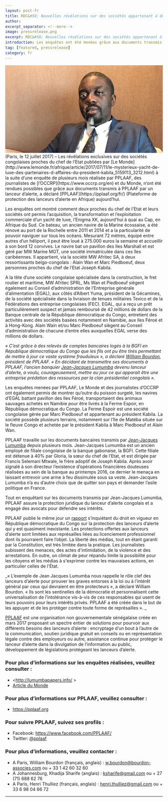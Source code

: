 ```yaml
---
layout: post-fr
title: RDC&#58; Nouvelles révélations sur des sociétés appartenant à des proches de Kabila
author: 
excerpt_separator: <!--more-->
image: pressrelease.png
excerpt: RDC&#58; Nouvelles révélations sur des sociétés appartenant à des proches de Kabila. Les enquêtes ont été menées grâce aux documents transmis à PPLAAF par un lanceur d’alerte
introduction: Les enquêtes ont été menées grâce aux documents transmis à PPLAAF par un lanceur d’alerte
tag: [featured, pressrelease]
category: fr
---
```

<img class="img-responsive img-post center-block" src="/assets/img/posts/lumumba-l.jpg">

<br>
(Paris, le 12 juillet 2017) – Les révélations exclusives sur des sociétés congolaises proches du chef de l’Etat publiées par [Le Monde](http://www.lemonde.fr/afrique/article/2017/07/11/le-mysterieux-yacht-de-luxe-des-partenaires-d-affaires-du-president-kabila_5159113_3212.html) à la suite d’une enquête de plusieurs mois réalisée par PPLAAF, des journalistes de [l’OCCRP](https://www.occrp.org/en) et du Monde, n’ont été rendues possibles que grâce aux documents transmis à PPLAAF par un lanceur d’alerte, a déclaré [PPLAAF](https://pplaaf.org/fr/) (Plateforme de protection des lanceurs d’alerte en Afrique) aujourd’hui.

Les enquêtes ont montré comment deux proches du chef de l’Etat et leurs sociétés ont permis l’acquisition, la transformation et l’exploitation commerciale d’un yacht de luxe, l’Enigma XK, aujourd’hui à quai au Cap, en Afrique du Sud. Ce bateau, un ancien navire de la Marine écossaise, a été rénové au port de la Rochelle entre 2011 et 2014 et a la particularité de pouvoir naviguer sur tous les océans. Mesurant 72 mètres, équipé entre autres d’un héliport, il peut être loué à 275.000 euros la semaine et accueillir à son bord 12 convives. Le navire bat un pavillon des Iles Marshall et est géré par MW Marine MGT, une société immatriculée dans ces îles caribéennes. Il appartient, via la société MW Afritec SA, à deux ressortissants belgo-congolais : Alain Wan et Marc Piedboeuf, deux personnes proches du chef de l’Etat Joseph Kabila.

A la tête d’une société congolaise spécialisée dans la construction, le fret routier et maritime, MW Afritec SPRL, Ms Wan et Piedboeuf siègent également au Conseil d’administration de l’Entreprise générale d’alimentation (EGAL), aux côtés d’Albert Yuma, président de la Gécamines, de la société spécialisée dans la livraison de tenues militaires Texico et de la Fédérations des entreprise congolaises (FEC). EGAL, qui a reçu un prêt particulièrement suspect et jamais remboursé de 42 millions de dollars de la Banque centrale de la République démocratique du Congo, entretient des activités avec des sociétés basées notamment en Namibie, aux Iles Féroé et à Hong-Kong. Alain Wain et/ou Marc Piedboeuf siègent au Conseil d’administration de chacune d’entre elles auxquelles EGAL verse des millions de dollars.


_« C’est grâce à des relevés de comptes bancaires logés à la BGFI en République démocratique du Congo que les fils ont pu être tirés permettant de mettre à jour ce vaste système frauduleux », a déclaré [William Bourdon](https://bourdon-associes.com/william-bourdon/), président de PPLAAF. « En décidant de transmettre ses documents à PPLAAF, l’ancien banquier [Jean-Jacques Lumumba](https://pplaaf.org/fr/jean-jacques-lumumba.html) devenu lanceur d’alerte, a voulu, courageusement, mettre au jour ce qui apparait être une entreprise prédation des ressources par la clan présidentiel congolais »._

Les enquêtes menées par PPLAAF, Le Monde et des journalistes d’OCCRP ont également permis de montrer qu’outre du poisson surgelé, les navires d’EGAL battant pavillon des Iles Féroé, transportaient des animaux sauvages achetés en Namibie pour être livrés à la Ferme Espoir, en République démocratique du Congo. La Ferme Espoir est une société congolaise gérée par Marc Piedboeuf et appartenant au président Kabila. La société possède plusieurs terrains, notamment sur l’Ile de Matéba située sur le fleuve Congo et achetée par le président Kabila à Marc Piedboeuf et Alain Wan. 

PPLAAF travaille sur les documents bancaires transmis par [Jean-Jacques Lumumba](https://pplaaf.org/fr/jean-jacques-lumumba.html) depuis plusieurs mois. Jean-Jacques Lumumba est un ancien employé de filiale congolaise de la banque gabonaise, la BGFI. Cette filiale est détenue à 40% par Gloria, la sœur du chef de l’Etat, et est dirigée par Francis Selemani Mtwale, le frère adoptif de Joseph Kabila. Après avoir signalé à son directeur l’existence d’opérations financières douteuses réalisées au sein de la banque au printemps 2016, ce dernier le menaça en laissant entrevoir une arme à feu dissimulée sous sa veste. Jean-Jacques Lumumba n’a eu d’autre choix que de quitter son pays et demander l’asile politique en France.

Tout en enquêtant sur les documents transmis par Jean-Jacques Lumumba, PPLAAF assure la protection juridique du lanceur d’alerte congolais et a engagé des avocats pour défendre ses intérêts. 

PPLAAF publie le même jour un [rapport](https://pplaaf.org/fr/drc.html) s’inquiétant du droit en vigueur en République démocratique du Congo sur la protection des lanceurs d’alerte qui y est quasiment inexistante. Les protections offertes aux lanceurs d’alerte sont limitées aux représailles liées au licenciement professionnel dont ils pourraient faire l’objet. La liberté des médias, tout en étant garanti par la Constitution, est très limitée dans la pratique. Les journalistes subissent des menaces, des actes d'intimidation, de la violence et des arrestations. En outre, un climat de peur répandu limite la possibilité pour les citoyens et les médias à s'exprimer contre les mauvaises actions, en particulier celles de l'État. 

_« L’exemple de Jean Jacques Lumumba nous rappelle le rôle clef des lanceurs d’alerte pour prouver les graves entorses à la loi ou à l’intérêt général par ceux qui devraient en être protecteurs », a déclaré William Bourdon. « Ils sont les sentinelles de la démocratie et personnalisent cette universalisation de l’intolérance vis-à-vis de ces responsables qui usent de leurs pouvoirs pour leurs intérêts privés. PPLAAF a été créée dans le but de les appuyer et de les protéger contre toute forme de représailles ». _

[PPLAAF](https://pplaaf.org/fr/faq.html) est une organisation non gouvernementale sénégalaise créée en mars 2017 proposant un spectre entier de solutions pour pourvoir aux différents besoins des lanceurs d’alerte : encryptage d’un bout à l’autre de la communication, soutien juridique gratuit en conseils ou en représentation légale contre des employeurs ou autre, assistance continue pour protéger le lanceur d’alerte dans la divulgation de l’information au public, développement de législations protégeant les lanceurs d’alerte. 

### Pour plus d’informations sur les enquêtes réalisées, veuillez consulter :
- <http://lumumbapapers.info/ >
- [Article du Monde](http://www.lemonde.fr/afrique/article/2017/07/11/le-mysterieux-yacht-de-luxe-des-partenaires-d-affaires-du-president-kabila_5159113_3212.html ) 

### Pour plus d’informations sur PPLAAF, veuillez consulter :
- <https://pplaaf.org>

### Pour suivre PPLAAF, suivez ses profils :
- Facebook: <https://www.facebook.com/PPLAAF/>
- Twitter: [@pplaaf](https://twitter.com/pplaaf)

### Pour plus d’informations, veuillez contacter :
- A Paris, William Bourdon (français, anglais) : [w.bourdon@bourdon-associes.com](mailto:w.bourdon@bourdon-associes.com) ou + 33 1 42 60 32 60
- A Johannesburg, Khadija Sharife (anglais) : [ksharife@gmail.com](mailto:ksharife@gmail.com) ou + 27 (71) 688 62 76 
- A Paris, Henri Thulliez (français, anglais) : [henri.thulliez@gmail.com](mailto:henri.thulliez@gmail.com) ou + 33 6 98 04 66 72





-----
